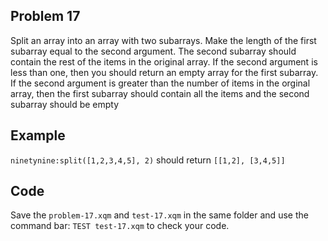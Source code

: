## Problem 17

Split an array into an array with two subarrays. Make the length of the first subarray equal to the second argument. The second subarray should contain the rest of the items in the original array. If the second argument is less than one, then you should return an empty array for the first subarray. If the second argument is greater than the number of items in the orginal array, then the first subarray should contain all the items and the second subarray should be empty

## Example

`ninetynine:split([1,2,3,4,5], 2)` should return `[[1,2], [3,4,5]]`

## Code

Save the `problem-17.xqm` and `test-17.xqm` in the same folder and use the command bar: `TEST test-17.xqm` to check your code.
